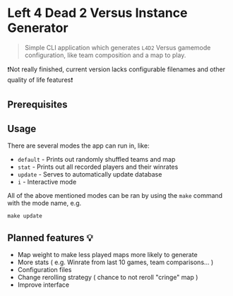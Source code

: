 # Left 4 Dead 2 Versus Instance Generator
 > Simple CLI application which generates `L4D2` Versus gamemode configuration, like team composition and a map to play.

❗Not really finished, current version lacks configurable filenames and other quality of life features❗

## Prerequisites

## Usage
There are several modes the app can run in, like:
- `default` - Prints out randomly shuffled teams and map
- `stat`    - Prints out all recorded players and their winrates
- `update`  - Serves to automatically update database
- `i`       - Interactive mode  

All of the above mentioned modes can be ran by using the `make` command with the mode name, e.g.  
```
make update
```

## Planned features 💡
- Map weight to make less played maps more likely to generate
- More stats ( e.g. Winrate from last 10 games, team comparisons... )
- Configuration files
- Change rerolling strategy ( chance to not reroll "cringe" map )
- Improve interface  